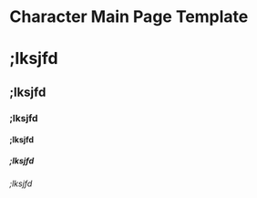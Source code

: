 # Character Main Page Template

# ;lksjfd
## ;lksjfd
### ;lksjfd
#### ;lksjfd
##### ;lksjfd
###### ;lksjfd

